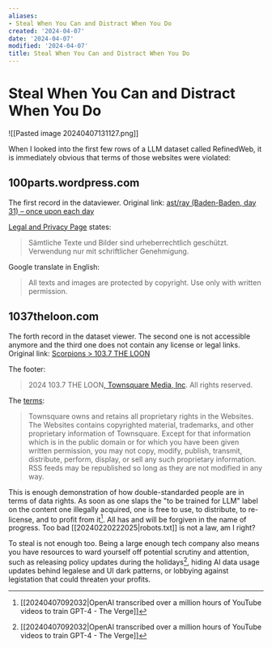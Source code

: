 ```yaml
---
aliases:
- Steal When You Can and Distract When You Do
created: '2024-04-07'
date: '2024-04-07'
modified: '2024-04-07'
title: Steal When You Can and Distract When You Do
---
```


# Steal When You Can and Distract When You Do

![[Pasted image 20240407131127.png]]

When I looked into the first few rows of a LLM dataset called RefinedWeb, it is immediately obvious that terms of those websites were violated:
## 100parts.wordpress.com
The first record in the dataviewer. Original link: [ast/ray (Baden-Baden, day 31) – once upon each day](http://100parts.wordpress.com/2012/08/04/astray-baden-baden-day-31/)

[Legal and Privacy Page](https://100parts.wordpress.com/impressum-privacy-policy/) states:
> Sämtliche Texte und Bilder sind urheberrechtlich geschützt. Verwendung nur mit schriftlicher Genehmigung.

Google translate in English:
> All texts and images are protected by copyright. Use only with written permission.

## 1037theloon.com
The forth record in the dataset viewer. The second one is not accessible anymore and the third one does not contain any license or legal links. Original link: [Scorpions \> 103.7 THE LOON](http://1037theloon.com/tags/scorpions/)

The footer:
> 2024 103.7 THE LOON[, Townsquare Media, Inc](https://www.townsquaremedia.com). All rights reserved.

The [terms](https://1037theloon.com/terms/):
> Townsquare owns and retains all proprietary rights in the Websites. The Websites contains copyrighted material, trademarks, and other proprietary information of Townsquare. Except for that information which is in the public domain or for which you have been given written permission, you may not copy, modify, publish, transmit, distribute, perform, display, or sell any such proprietary information. RSS feeds may be republished so long as they are not modified in any way.

This is enough demonstration of how double-standarded people are in terms of data rights. As soon as one slaps the "to be trained for LLM" label on the content one illegally acquired, one is free to use, to distribute, to re-license, and to profit from it[^1]. All has and will be forgiven in the name of progress. Too bad [[20240220222025|robots.txt]] is not a law, am I right?

To steal is not enough too. Being a large enough tech company also means you have resources to ward yourself off potential scrutiny and attention, such as releasing policy updates during the holidays[^1], hiding AI data usage updates behind legalese and UI dark patterns, or lobbying against legistation that could threaten your profits.

[^1]: [[20240407092032|OpenAI transcribed over a million hours of YouTube videos to train GPT-4 - The Verge]]